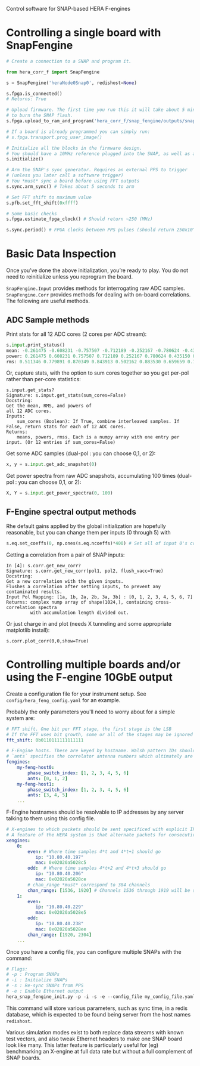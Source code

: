 Control software for SNAP-based HERA F-engines

# Controlling a single board with SnapFengine

```python
# Create a connection to a SNAP and program it.

from hera_corr_f import SnapFengine

s = SnapFengine('heraNode0Snap0', redishost=None)

s.fpga.is_connected()
# Returns: True

# Upload firmware. The first time you run this it will take about 5 minutes
# to burn the SNAP flash.
s.fpga.upload_to_ram_and_program('hera_corr_f/snap_fengine/outputs/snap_fengine_2019-08-29_1717.fpg')

# If a board is already programmed you can simply run:
# s.fpga.transport.prog_user_image()

# Initialize all the blocks in the firmware design.
# You should have a 10MHz reference plugged into the SNAP, as well as an external PPS
s.initialize()

# Arm the SNAP's sync generator. Requires an external PPS to trigger
# (unless you later call a software trigger)
# You *must* sync a board before using FFT outputs
s.sync.arm_sync() # Takes about 5 seconds to arm

# Set FFT shift to maximum value
s.pfb.set_fft_shift(0xffff)

# Some basic checks
s.fpga.estimate_fpga_clock() # Should return ~250 (MHz)

s.sync.period() # FPGA clocks between PPS pulses (should return 250x10^6)
```

# Basic Data Inspection

Once you’ve done the above initialization, you’re ready to play. You do not need to reinitialize unless you reprogram the board.

`SnapFengine.Input` provides methods for interrogating raw ADC samples.
`SnapFengine.Corr` provides methods for dealing with on-board correlations. The following are useful methods.

## ADC Sample methods

Print stats for all 12 ADC cores (2 cores per ADC stream):

```python
s.input.print_status()
mean: -0.261475 -0.608231 -0.757507 -0.712189 -0.252167 -0.780624 -0.435150 -0.507614 -0.291031 -0.790634 -0.262146 -0.217178 
power: 0.261475 0.608231 0.757507 0.712189 0.252167 0.780624 0.435150 0.507614 0.291031 0.790634 0.262146 0.217178 
rms: 0.511346 0.779891 0.870349 0.843913 0.502162 0.883530 0.659659 0.712470 0.539473 0.889176 0.512002 0.466024 
```

Or, capture stats, with the option to sum cores together so you get per-pol rather than per-core statistics:

```
s.input.get_stats?
Signature: s.input.get_stats(sum_cores=False)
Docstring:
Get the mean, RMS, and powers of
all 12 ADC cores.
Inputs:
    sum_cores (Boolean): If True, combine interleaved samples. If False, return stats for each of 12 ADC cores.
Returns:
    means, powers, rmss. Each is a numpy array with one entry per input. (Or 12 entries if sum_cores=False)
```

Get some ADC samples (dual-pol : you can choose 0,1, or 2):

```python
x, y = s.input.get_adc_snapshot(0)
```

Get power spectra from raw ADC snapshots, accumulating 100 times (dual-pol : you can choose 0,1, or 2):

```python
X, Y = s.input.get_power_spectra(0, 100)
```

## F-Engine spectral output methods

Rhe default gains applied by the global initialization are hopefully reasonable, but you can change them per inputs (0 through 5) with

```python
s.eq.set_coeffs(0, np.ones(s.eq.ncoeffs)*400) # Set all of input 0's coefficients to 400
```

Getting a correlation from a pair of SNAP inputs:

```
In [4]: s.corr.get_new_corr?
Signature: s.corr.get_new_corr(pol1, pol2, flush_vacc=True)
Docstring:
Get a new correlation with the given inputs.
Flushes a correlation after setting inputs, to prevent any contaminated results.
Input Pol Mapping: [1a, 1b, 2a, 2b, 3a, 3b] : [0, 1, 2, 3, 4, 5, 6, 7]
Returns: complex nump array of shape(1024,), containing cross-correlation spectra
         with accumulation length divided out.
```

Or just charge in and plot (needs X tunneling and some appropriate matplotlib install):

```
s.corr.plot_corr(0,0,show=True)
```

# Controlling multiple boards and/or using the F-engine 10GbE output

Create a configuration file for your instrument setup. See `config/hera_feng_config.yaml` for an example.

Probably the only parameters you'll need to worry about for a simple system are:

```yaml
# FFT shift. One bit per FFT stage, the first stage is the LSB
# If the FFT uses bit growth, some or all of the stages may be ignored
fft_shift: 0b0110111111111111
```

```yaml
# F-Engine hosts. These are keyed by hostname. Walsh pattern IDs should be provided for the six inputs of each SNAP board, but by default these are not activated.
# `ants` specifies the correlator antenna numbers which ultimately are written into the headers of 10 Gb Ethernet output packets.
fengines:
    my-feng-host0:
        phase_switch_index: [1, 2, 3, 4, 5, 6]
        ants: [0, 1, 2]
    my-feng-host1:
        phase_switch_index: [1, 2, 3, 4, 5, 6]
        ants: [3, 4, 5]
    ...
```

F-Engine hostnames should be resolvable to IP addresses by any server talking to them using this config file.

```yaml
# X-engines to which packets should be sent specificed with explicit IP and MAC addresses.
# A feature of the HERA system is that alternate packets for consecutive pairs of time samples can be sent to different addresses.
xengines:
    0:
        even: # Where time samples 4*t and 4*t+1 should go
           ip: "10.80.40.197"
           mac: 0x02020a5028c5
        odd:  # Where time samples 4*t+2 and 4*t+3 should go
           ip: "10.80.40.206"
           mac: 0x02020a5028ce
        # chan_range *must* correspond to 384 channels
        chan_range: [1536, 1920] # Channels 1536 through 1919 will be sent here.
    1:
        even:
           ip: "10.80.40.229"
           mac: 0x02020a5028e5
        odd:
           ip: "10.80.40.238"
           mac: 0x02020a5028ee
        chan_range: [1920, 2304]
    ...
```

Once you have a config file, you can configure multiple SNAPs with the command:

```python
# Flags:
# -p : Program SNAPs
# -i : Initialize SNAPs
# -s : Re-sync SNAPs from PPS
# -e : Enable Ethernet output
hera_snap_fengine_init.py -p -i -s -e --config_file my_config_file.yaml
```

This command will store various parameters, such as sync time, in a redis database, which is expected to be found being server from the host names `redishost`.

Various simulation modes exist to both replace data streams with known test vectors, and also tweak Ethernet headers to make one SNAP board look like many. This latter feature is particularly useful for (eg) benchmarking an X-engine at full data rate but without a full complement of SNAP boards.
   

